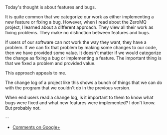 Today's thought is about features and bugs.

It is quite common that we categorize our work as either implementing a new
feature or fixing a bug. However, when I read about the ZeroMQ project, I
learned about a different approach. They view all their work as fixing
problems. They make no distinction between features and bugs.

If users of our software can not work the way they want, they have a problem.
If we can fix that problem by making some changes to our code, then we have
provided some value. It doesn't matter if we would categorize the change as
fixing a bug or implementing a feature. The important thing is that we fixed a
problem and provided value.

This approach appeals to me.

The change log of a project like this shows a bunch of things that we can do
with the program that we couldn't do in the previous version.

When end users read a change log, is it important to them to know what bugs
were fixed and what new features were implemented? I don't know. But probably
not.

--

* [Comments on Google+](https://plus.google.com/u/0/112175093836850283531/posts/cW1CdMSdLib)
